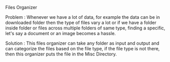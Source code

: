 Files Organizer

Problem : Whenever we have a lot of data, for example the data can be in downloaded folder then the type of files vary a lot or if we have a folder inside folder or files across multiple folders of same type, finding a specific, let's say a document or an image becomes a hassle.

Solution : This files organizer can take any folder as input and output and can categorize the files based on the file type, if the file type is not there, then this organizer puts the file in the Misc Directory.